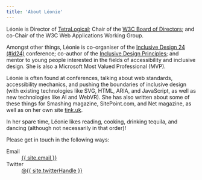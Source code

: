 ```yaml
---
title: 'About Léonie'
---
```


Léonie is Director of [TetraLogical](https://tetralogical.com); Chair of the [W3C Board of Directors](https://www.w3.org/governance/board/); and co-Chair of the W3C Web Applications Working Group.

Amongst other things, Léonie is co-organiser of the [Inclusive Design 24 (#id24)](https://inclusivedesign24.org) conference; co-author of the [Inclusive Design Principles](https://inclusivedesignprinciples.org); and mentor to young people interested in the fields of accessibility and inclusive design. She is also a Microsoft Most Valued Professional (MVP).

Léonie is often found at conferences, talking about web standards, accessibility mechanics, and pushing the boundaries of inclusive design (with existing technologies like SVG, HTML, ARIA, and JavaScript, as well as new technologies like AI and WebVR). She has also written about some of these things for Smashing magazine, SitePoint.com, and Net magazine, as well as on her own site [tink.uk](https://tink.uk).

In her spare time, Léonie likes reading, cooking, drinking tequila, and dancing (although not necessarily in that order)!

Please get in touch in the following ways:

<dl>
<dt>Email</dt><dd><a href="mailto:{{ site.email }}">{{ site.email }}</a></dd>
<dt>Twitter</dt><dd><a href="//twitter.com/{{ site.twitterHandle }}">@{{ site.twitterHandle }}</a></dd>
</dl>
